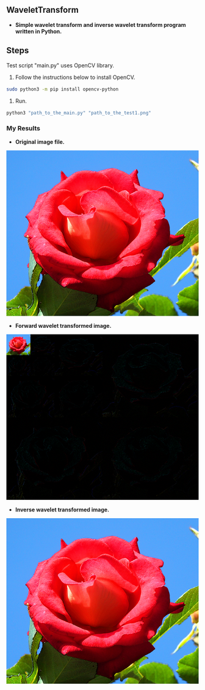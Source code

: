 ## WaveletTransform
- **Simple wavelet transform and inverse wavelet transform program written in Python.**

## Steps

Test script "main.py" uses OpenCV library.

1. Follow the instructions below to install OpenCV.
```bash
sudo python3 -m pip install opencv-python
```
1. Run.
```bash
python3 "path_to_the_main.py" "path_to_the_test1.png"
```

### My Results
- **Original image file.**
<div align="center">
	<img src="https://raw.githubusercontent.com/ImpactCrater/WaveletTransform/master/images/test1.png"/>
</div>
</a>

- **Forward wavelet transformed image.**
<div align="center">
	<img src="https://raw.githubusercontent.com/ImpactCrater/WaveletTransform/master/images/testResultForward.png"/>
</div>
</a>

- **Inverse wavelet transformed image.**
<div align="center">
	<img src="https://raw.githubusercontent.com/ImpactCrater/WaveletTransform/master/images/testResultInverse.png"/>
</div>
</a>

